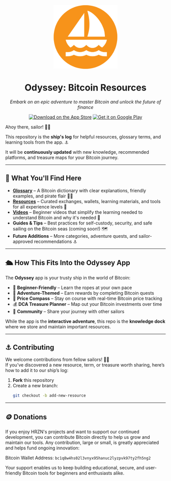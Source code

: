 <div align="center">
  <img src="logo.png" alt="Odyssey Logo" width="200" height="200">
  
  # Odyssey: Bitcoin Resources
  
  *Embark on an epic adventure to master Bitcoin and unlock the future of finance*

[![Download on the App Store](https://img.shields.io/badge/Download_on_the_App_Store-007AFF?style=for-the-badge&logo=app-store&logoColor=white)](https://apps.apple.com/us/app/odyssey-your-bitcoin-journey/id6749882142)
[![Get it on Google Play](https://img.shields.io/badge/Get_it_on_Google_Play-414141?style=for-the-badge&logo=google-play&logoColor=white)](https://play.google.com/store/apps/details?id=com.odyssey.odysseybtcapp&hl=en_US)

</div>

Ahoy there, sailor! 🏴‍☠️  

This repository is the **ship's log** for helpful resources, glossary terms, and learning tools from the app. ⚓

It will be **continuously updated** with new knowledge, recommended platforms, and treasure maps for your Bitcoin journey.

---

## 📜 What You'll Find Here

- **[Glossary](glossary.md)** – A Bitcoin dictionary with clear explanations, friendly examples, and pirate flair 🏴‍☠️  
- **[Resources](resources.md)** – Curated exchanges, wallets, learning materials, and tools for all experience levels 🧭
- **[Videos](videos.md)** – Beginner videos that simplify the learning needed to understand Bitcoin and why it's needed 🌊   
- **Guides & Tips** – Best practices for self-custody, security, and safe sailing on the Bitcoin seas (coming soon!) 🗺️  
- **Future Additions** – More categories, adventure quests, and sailor-approved recommendations ⚓

---

## 🛳️ How This Fits Into the Odyssey App

The **Odyssey** app is your trusty ship in the world of Bitcoin:  
- 🎯 **Beginner-Friendly** – Learn the ropes at your own pace  
- 🌌 **Adventure-Themed** – Earn rewards by completing Bitcoin quests  
- 🧭 **Price Compass** – Stay on course with real-time Bitcoin price tracking  
- 💰 **DCA Treasure Planner** – Map out your Bitcoin investments over time  
- 🤝 **Community** – Share your journey with other sailors  

While the app is the **interactive adventure**, this repo is the **knowledge dock** where we store and maintain important resources.

---

## ⚓ Contributing

We welcome contributions from fellow sailors! 🏴‍☠️  
If you’ve discovered a new resource, term, or treasure worth sharing, here’s how to add it to our ship’s log:

1. **Fork** this repository  
2. Create a new branch:  
   ```bash
   git checkout -b add-new-resource

---

## 🪙 Donations

If you enjoy HRZN's projects and want to support our continued development, you can contribute Bitcoin directly to help us grow and maintain our tools. Any contribution, large or small, is greatly appreciated and helps fund ongoing innovation:

Bitcoin Wallet Address: `bc1q8w4hs02l3vnyx95hanuc2lyzpvk97ty2fh5ng2`

Your support enables us to keep building educational, secure, and user-friendly Bitcoin tools for beginners and enthusiasts alike.

